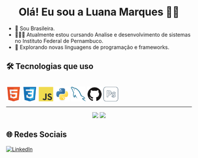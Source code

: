 <h1 align="center"> Olá! Eu sou a Luana Marques 👩‍💻 </h1>

- 📌 Sou Brasileira.
- 👩🏽‍🎓 Atualmente estou cursando Analise e desenvolvimento de sistemas no Instituto Federal de Pernambuco.
- 🌱 Explorando novas linguagens de programação e frameworks.

<h2> 🛠️ Tecnologias que uso </h2>


<div style="display: inline_block"><br>
  <img align="center" alt="HTML5" height="40" width="40" src="https://raw.githubusercontent.com/devicons/devicon/master/icons/html5/html5-original.svg">
  <img align="center" alt="CSS3" height="40" width="40" src="https://raw.githubusercontent.com/devicons/devicon/master/icons/css3/css3-original.svg">
  <img align="center" alt="JavaScript" height="40" width="40" src="https://raw.githubusercontent.com/devicons/devicon/master/icons/javascript/javascript-original.svg">
  <img align="center" alt="Python" height="40" width="40" src="https://raw.githubusercontent.com/devicons/devicon/master/icons/python/python-original.svg">
  <img align="center" alt="MySQL" height="40" width="40" src="https://raw.githubusercontent.com/devicons/devicon/master/icons/mysql/mysql-original.svg">
  <img align="center" alt="GitHub" height="40" width="40" src="https://raw.githubusercontent.com/devicons/devicon/master/icons/github/github-original.svg">
  <img align="center" alt="Photoshop" height="40" width="40" src="https://raw.githubusercontent.com/devicons/devicon/master/icons/photoshop/photoshop-line.svg">
</div>


---

<div align="center">
  <img height="180em" src="https://github-readme-stats.vercel.app/api/top-langs/?username=luanamarques0&layout=compact&langs_count=7&theme=radical&bg_color=0C0F40&title_color=BD3FBF&text_color=FFFFFF&icon_color=4417A6"/>
  <img height="180em" src="https://github-readme-stats.vercel.app/api?username=luanamarques0&show_icons=true&theme=radical&include_all_commits=true&count_private=true&bg_color=0C0F40&title_color=BD3FBF&text_color=FFFFFF&icon_color=4417A6"/>
</div>

<h2> 🌐 Redes Sociais </h2>

<p align="left">
  <a href="www.linkedin.com/in/luana-marques-b49521170" target="blank">
    <img align="center" src="https://img.shields.io/badge/-LinkedIn-%230077B5?style=for-the-badge&logo=linkedin&logoColor=white" alt="LinkedIn">
  </a>
</p>


